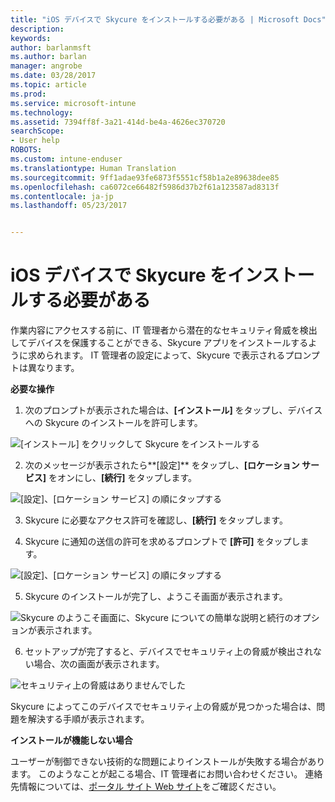 ```yaml
---
title: "iOS デバイスで Skycure をインストールする必要がある | Microsoft Docs"
description: 
keywords: 
author: barlanmsft
ms.author: barlan
manager: angrobe
ms.date: 03/28/2017
ms.topic: article
ms.prod: 
ms.service: microsoft-intune
ms.technology: 
ms.assetid: 7394ff8f-3a21-414d-be4a-4626ec370720
searchScope:
- User help
ROBOTS: 
ms.custom: intune-enduser
ms.translationtype: Human Translation
ms.sourcegitcommit: 9ff1adae93fe6873f5551cf58b1a2e89638dee85
ms.openlocfilehash: ca6072ce66482f5986d37b2f61a123587ad8313f
ms.contentlocale: ja-jp
ms.lasthandoff: 05/23/2017


---
```


# <a name="you-need-to-install-skycure-on-your-ios-device"></a>iOS デバイスで Skycure をインストールする必要がある

作業内容にアクセスする前に、IT 管理者から潜在的なセキュリティ脅威を検出してデバイスを保護することができる、Skycure アプリをインストールするように求められます。 IT 管理者の設定によって、Skycure で表示されるプロンプトは異なります。

**必要な操作**

1.    次のプロンプトが表示された場合は、**[インストール]** をタップし、デバイスへの Skycure のインストールを許可します。

  ![[インストール] をクリックして Skycure をインストールする](./media/ios-mtd-install-app-request.png)

2. 次のメッセージが表示されたら**[設定]** をタップし、**[ロケーション サービス]** をオンにし、**[続行]** をタップします。

  ![[設定]、[ロケーション サービス] の順にタップする](./media/ios-skycure-allow-location-services.png)

3. Skycure に必要なアクセス許可を確認し、**[続行]** をタップします。

4. Skycure に通知の送信の許可を求めるプロンプトで **[許可]** をタップします。

  ![[設定]、[ロケーション サービス] の順にタップする](./media/ios-skycure-allow-notifications.png)

5. Skycure のインストールが完了し、ようこそ画面が表示されます。

  ![Skycure のようこそ画面に、Skycure についての簡単な説明と続行のオプションが表示されます。](./media/ios-skycure-welcome-screen.png)

6. セットアップが完了すると、デバイスでセキュリティ上の脅威が検出されない場合、次の画面が表示されます。

  ![セキュリティ上の脅威はありませんでした](./media/ios-skycure-no-threats-found.png)

Skycure によってこのデバイスでセキュリティ上の脅威が見つかった場合は、問題を解決する手順が表示されます。

**インストールが機能しない場合**

ユーザーが制御できない技術的な問題によりインストールが失敗する場合があります。 このようなことが起こる場合、IT 管理者にお問い合わせください。 連絡先情報については、[ポータル サイト Web サイト](http://portal.manage.microsoft.com)をご確認ください。


